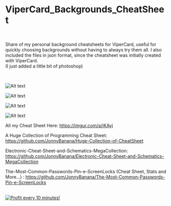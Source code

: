 # ViperCard_Backgrounds_CheatSheet

</BR>


Share of my personal background cheatsheets for ViperCard, useful for quickly choosing backgrounds without having to always try them all. I also included the files in json format, since the cheatsheet was initially created with ViperCard.
</BR>
(I just added a little bit of photoshop)

</BR>

![Alt text](https://i.imgur.com/PLVRxXj.jpg "ViperCard_Background_CheatSheet")

![Alt text](https://i.imgur.com/S8NyJ4p.jpg "ViperCard_Background_CheatSheet")

![Alt text](https://github.com/JonnyBanana/ViperCard_Backgrounds_CheatSheet/blob/master/PNG/ViperCard_Background_CheatSheet3.png "ViperCard_Background_CheatSheet")

![Alt text](https://raw.githubusercontent.com/JonnyBanana/ViperCard_Backgrounds_CheatSheet/master/JPG/BlockOrder.jpg)

All my Cheat Sheet Here:
https://imgur.com/a/jKAyj

A Huge Collection of Programming Cheat Sheet:
https://github.com/JonnyBanana/Huge-Collection-of-CheatSheet

Electronic-Cheat-Sheet-and-Schematics-MegaCollection:
https://github.com/JonnyBanana/Electronic-Cheat-Sheet-and-Schematics-MegaCollection

The-Most-Common-Passwords-Pin-e-ScreenLocks (Cheat Sheet, Stats and More...) :
https://github.com/JonnyBanana/The-Most-Common-Passwords-Pin-e-ScreenLocks




</BR>

<a href="https://golden-farm.biz/?r=1673249" target="_blank">
<img src="https://golden-farm.biz/images/promo/en/728x90.gif"
alt="Profit every 10 minutes!"></a>

